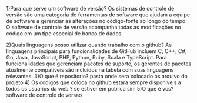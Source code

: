 1)Para que serve um software de versão?
Os sistemas de controle de versão são uma categoria de
ferramentas de software que ajudam a equipe de software 
a gerenciar as alterações no código-fonte ao longo do tempo.
O software de controle de versão acompanha todas 
as modificações no código em um tipo especial de banco de dados.

2)Quais linguagens posso utilizar quando trabalho com o github?
As linguagens principais para funcionalidades de GitHub incluem C, C++, 
C#, Go, Java, JavaScript, PHP, Python, Ruby, Scala e TypeScript. Para 
funcionalidades que gerenciam pacotes de suporte, os gerentes de pacotes
atualmente compatíveis são incluídos na tabela com suas linguagens relevantes.
3)O que é repositorio?
pasta onde sera colocado os arquivo do projeto
4) Os codigos que coloca no github estara sempre disponiveis a todos os usuarios da web ?
se estiver em publica sim
5)O que é vcs?
software de controle de versao